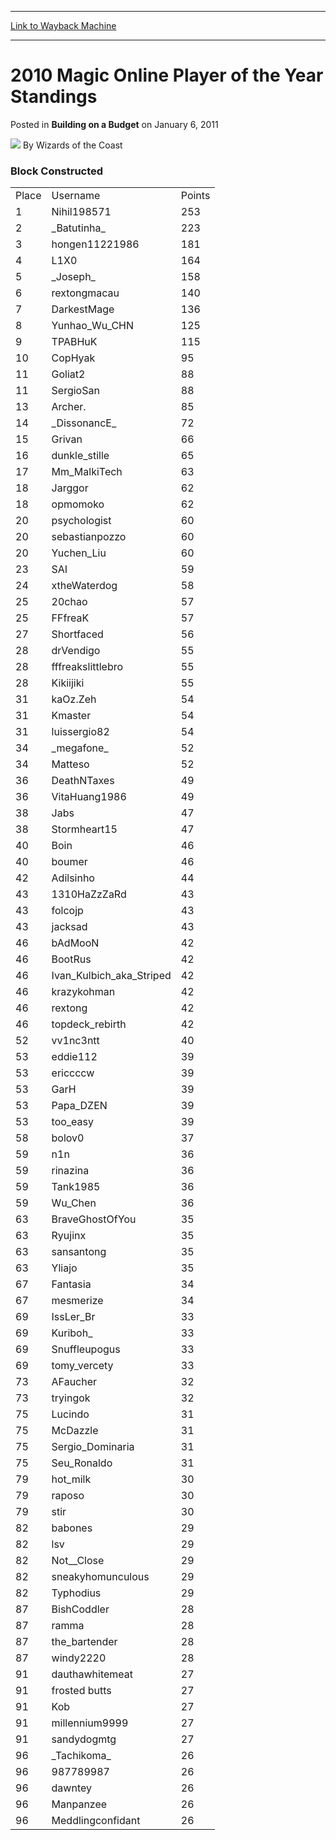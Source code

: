 
---
[Link to Wayback Machine](https://web.archive.org/web/20220122200331/https://magic.wizards.com/en/articles/archive/building-budget/2010-magic-online-player-year-standings-2011-01-06-3)

[_metadata_:author]:- "Wizards of the Coast"
[_metadata_:description]:- "Block ConstructedPlaceUsernamePoints 1Nihil198571253 2_Batutinha_223 3hongen11221986181 4L1X0164 5_Joseph_158 6rextongmacau140 7DarkestMage136 8Yunhao_Wu_CHN125 9TPABHuK115 10CopHyak95 11Goliat288 11SergioSan88 13Archer.85 14_DissonancE_72 15Grivan66 16dunkle_stille65 17Mm_MalkiTech63 18Jarggor62 18opmomoko62 20psychologist60 20sebastianpozzo60 20Yuchen_Liu60 23SAI59"
[_metadata_:generator]:- "Drupal 7 (http://drupal.org)"
[_metadata_:node]:- "658041"
[_metadata_:publish_date]:- "2011-01-06"
[_metadata_:source]:- "div-main-content"
[_metadata_:title]:- "2010 Magic Online Player of the Year Standings"
[_metadata_:wayback_capture_timestamp]:- "2022-01-22 20:03:31"
[_metadata_:wayback_raw_url]:- "https://web.archive.org/web/20220122200331id_/https://magic.wizards.com/en/articles/archive/building-budget/2010-magic-online-player-year-standings-2011-01-06-3"
[_metadata_:wayback_url]:- "https://magic.wizards.com/en/articles/archive/building-budget/2010-magic-online-player-year-standings-2011-01-06-3"
---


2010 Magic Online Player of the Year Standings
==============================================



 Posted in **Building on a Budget**
 on January 6, 2011 






![](https://media.magic.wizards.com/styles/auth_small/public/images/person/wizards_author.jpg)
By Wizards of the Coast











### Block Constructed



|  |  |  |
| --- | --- | --- |
| Place | Username | Points |
| 1 | Nihil198571 | 253 |
| 2 | \_Batutinha\_ | 223 |
| 3 | hongen11221986 | 181 |
| 4 | L1X0 | 164 |
| 5 | \_Joseph\_ | 158 |
| 6 | rextongmacau | 140 |
| 7 | DarkestMage | 136 |
| 8 | Yunhao\_Wu\_CHN | 125 |
| 9 | TPABHuK | 115 |
| 10 | CopHyak | 95 |
| 11 | Goliat2 | 88 |
| 11 | SergioSan | 88 |
| 13 | Archer. | 85 |
| 14 | \_DissonancE\_ | 72 |
| 15 | Grivan | 66 |
| 16 | dunkle\_stille | 65 |
| 17 | Mm\_MalkiTech | 63 |
| 18 | Jarggor | 62 |
| 18 | opmomoko | 62 |
| 20 | psychologist | 60 |
| 20 | sebastianpozzo | 60 |
| 20 | Yuchen\_Liu | 60 |
| 23 | SAI | 59 |
| 24 | xtheWaterdog | 58 |
| 25 | 20chao | 57 |
| 25 | FFfreaK | 57 |
| 27 | Shortfaced | 56 |
| 28 | drVendigo | 55 |
| 28 | fffreakslittlebro | 55 |
| 28 | Kikiijiki | 55 |
| 31 | kaOz.Zeh | 54 |
| 31 | Kmaster | 54 |
| 31 | luissergio82 | 54 |
| 34 | \_megafone\_ | 52 |
| 34 | Matteso | 52 |
| 36 | DeathNTaxes | 49 |
| 36 | VitaHuang1986 | 49 |
| 38 | Jabs | 47 |
| 38 | Stormheart15 | 47 |
| 40 | Boin | 46 |
| 40 | boumer | 46 |
| 42 | Adilsinho | 44 |
| 43 | 1310HaZzZaRd | 43 |
| 43 | folcojp | 43 |
| 43 | jacksad | 43 |
| 46 | bAdMooN | 42 |
| 46 | BootRus | 42 |
| 46 | Ivan\_Kulbich\_aka\_Striped | 42 |
| 46 | krazykohman | 42 |
| 46 | rextong | 42 |
| 46 | topdeck\_rebirth | 42 |
| 52 | vv1nc3ntt | 40 |
| 53 | eddie112 | 39 |
| 53 | ericcccw | 39 |
| 53 | GarH | 39 |
| 53 | Papa\_DZEN | 39 |
| 53 | too\_easy | 39 |
| 58 | bolov0 | 37 |
| 59 | n1n | 36 |
| 59 | rinazina | 36 |
| 59 | Tank1985 | 36 |
| 59 | Wu\_Chen | 36 |
| 63 | BraveGhostOfYou | 35 |
| 63 | Ryujinx | 35 |
| 63 | sansantong | 35 |
| 63 | Yliajo | 35 |
| 67 | Fantasia | 34 |
| 67 | mesmerize | 34 |
| 69 | IssLer\_Br | 33 |
| 69 | Kuriboh\_ | 33 |
| 69 | Snuffleupogus | 33 |
| 69 | tomy\_vercety | 33 |
| 73 | AFaucher | 32 |
| 73 | tryingok | 32 |
| 75 | Lucindo | 31 |
| 75 | McDazzle | 31 |
| 75 | Sergio\_Dominaria | 31 |
| 75 | Seu\_Ronaldo | 31 |
| 79 | hot\_milk | 30 |
| 79 | raposo | 30 |
| 79 | stir | 30 |
| 82 | babones | 29 |
| 82 | lsv | 29 |
| 82 | Not\_\_Close | 29 |
| 82 | sneakyhomunculous | 29 |
| 82 | Typhodius | 29 |
| 87 | BishCoddler | 28 |
| 87 | ramma | 28 |
| 87 | the\_bartender | 28 |
| 87 | windy2220 | 28 |
| 91 | dauthawhitemeat | 27 |
| 91 | frosted butts | 27 |
| 91 | Kob | 27 |
| 91 | millennium9999 | 27 |
| 91 | sandydogmtg | 27 |
| 96 | \_Tachikoma\_ | 26 |
| 96 | 987789987 | 26 |
| 96 | dawntey | 26 |
| 96 | Manpanzee | 26 |
| 96 | Meddlingconfidant | 26 |








